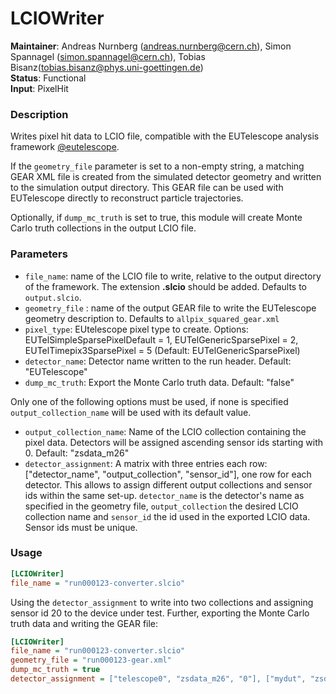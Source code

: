 # LCIOWriter
**Maintainer**: Andreas Nurnberg (<andreas.nurnberg@cern.ch>), Simon Spannagel (<simon.spannagel@cern.ch>), Tobias Bisanz(<tobias.bisanz@phys.uni-goettingen.de>)  
**Status**: Functional  
**Input**: PixelHit  

### Description
Writes pixel hit data to LCIO file, compatible with the EUTelescope analysis framework [@eutelescope].

If the `geometry_file` parameter is set to a non-empty string, a matching GEAR XML file is created from the simulated detector geometry and written to the simulation output directory. This GEAR file can be used with EUTelescope directly to reconstruct particle trajectories.

Optionally, if `dump_mc_truth` is set to true, this module will create Monte Carlo truth collections in the output LCIO file.

### Parameters
* `file_name`: name of the LCIO file to write, relative to the output directory of the framework. The extension **.slcio** should be added. Defaults to `output.slcio`.
* `geometry_file` : name of the output GEAR file to write the EUTelescope geometry description to. Defaults to `allpix_squared_gear.xml`
* `pixel_type`: EUtelescope pixel type to create. Options: EUTelSimpleSparsePixelDefault = 1, EUTelGenericSparsePixel = 2, EUTelTimepix3SparsePixel = 5 (Default: EUTelGenericSparsePixel)
* `detector_name`: Detector name written to the run header. Default: "EUTelescope"
* `dump_mc_truth`: Export the Monte Carlo truth data. Default: "false"

Only one of the following options must be used, if none is specified `output_collection_name` will be used with its default value.

* `output_collection_name`: Name of the LCIO collection containing the pixel data. Detectors will be assigned ascending sensor ids starting with 0. Default: "zsdata_m26"
* `detector_assignment`: A matrix with three entries each row: ["detector_name", "output_collection", "sensor_id"], one row for each detector. This allows to assign different output collections and sensor ids within the same set-up. `detector_name` is the detector's name as specified in the geometry file, `output_collection` the desired LCIO collection name and `sensor_id` the id used in the exported LCIO data. Sensor ids must be unique.

### Usage
```ini
[LCIOWriter]
file_name = "run000123-converter.slcio"
```

Using the `detector_assignment` to write into two collections and assigning sensor id 20 to the device under test. Further, exporting the Monte Carlo truth data and writing the GEAR file:

```ini
[LCIOWriter]
file_name = "run000123-converter.slcio"
geometry_file = "run000123-gear.xml" 
dump_mc_truth = true
detector_assignment = ["telescope0", "zsdata_m26", "0"], ["mydut", "zsdata_dut", "20"], ["telescope1", "zsdata_m26", "1"]
```

[@eutelescope]: http://eutelescope.web.cern.ch/
